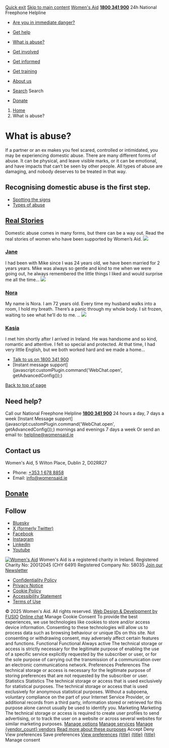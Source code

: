 [Quick exit](https://www.womensaid.ie/what-is-abuse/#exit)
[Skip to main content](https://www.womensaid.ie/what-is-abuse/#pagecontent "Skip to main content")
[Women's Aid](https://www.womensaid.ie/)
**[1800 341 900](tel:1800341900)** 24h National Freephone Helpline
  * [Are you in immediate danger?](https://www.womensaid.ie/are-you-in-immediate-danger/)
  * [Get help](https://www.womensaid.ie/get-help/)
  * [What is abuse?](https://www.womensaid.ie/what-is-abuse/)
  * [Get involved](https://www.womensaid.ie/get-involved/)
  * [Get informed](https://www.womensaid.ie/get-informed/)
  * [Get training](https://www.womensaid.ie/get-training/)
  * [About us](https://www.womensaid.ie/about-us/)


  * [Search](https://www.womensaid.ie/what-is-abuse/)
Search
  * [Donate](https://www.womensaid.ie/get-involved/donate/)


  1. [Home](https://www.womensaid.ie/)
  2. What is abuse?


# What is abuse?
If a partner or an ex makes you feel scared, controlled or intimidated, you may be experiencing domestic abuse. There are many different forms of abuse. It can be physical, and leave visible marks, or it can be emotional, and have impacts that can’t be seen by other people. All types of abuse are damaging, and nobody deserves to be treated in that way.
## Recognising domestic abuse is the first step.
  * [ Spotting the signs ](https://www.womensaid.ie/what-is-abuse/spotting-the-signs/)
  * [ Types of abuse ](https://www.womensaid.ie/what-is-abuse/types-of-abuse/)


##  [Real Stories](https://www.womensaid.ie/what-is-abuse/real-stories/)
Domestic abuse comes in many forms, but there can be a way out. Read the real stories of women who have been supported by Women’s Aid.
![](https://www.womensaid.ie/app/uploads/2023/05/story-jane-400x400-1.jpg)
### [Jane](https://www.womensaid.ie/what-is-abuse/real-stories/jane/)
I had been with Mike since I was 24 years old, we have been married for 2 years years. Mike was always so gentle and kind to me when we were going out, he always remembered the little things I liked and would surprise me all the time…
![](https://www.womensaid.ie/app/uploads/2023/05/story-nora-400x400-1.jpg)
### [Nora](https://www.womensaid.ie/what-is-abuse/real-stories/nora/)
My name is Nora. I am 72 years old. Every time my husband walks into a room, I hold my breath. There’s a panic through my whole body. I sit frozen, waiting to see what he’ll do to me. ..
![](https://www.womensaid.ie/app/uploads/2023/05/story-kasia-400x400-1.jpg)
### [Kasia](https://www.womensaid.ie/what-is-abuse/real-stories/kasia/)
I met him shortly after I arrived in Ireland. He was handsome and so kind, romantic and attentive. I felt so special and protected. At that time, I had very little English, but we both worked hard and we made a home…
  * [Talk to us on 1800 341 900](https://www.womensaid.ie/get-help/talk-to-us/)
  * [Instant message support](javascript:customPlugin.command\('WebChat.open', getAdvancedConfig\(\)\);)


[Back to top of page](https://www.womensaid.ie/what-is-abuse/#top)
## Need help?
Call our National Freephone Helpline **[1800 341 900](tel:1800341900)** 24 hours a day, 7 days a week 
[Instant Message support](javascript:customPlugin.command\('WebChat.open', getAdvancedConfig\(\)\);) mornings and evenings 7 days a week
Or send an email to: helpline@womensaid.ie
## Contact us
Women's Aid, 5 Wilton Place, Dublin 2, D02RR27
  * Phone: [+353 1 678 8858](tel:+35316788858)
  * Email: info@womensaid.ie


## [Donate](https://www.womensaid.ie/get-involved/donate/)
## Follow
  * [Bluesky](https://bsky.app/profile/womensaidireland.bsky.social)
  * [X (formerly Twitter)](https://x.com/Womens_Aid)
  * [Facebook](https://www.facebook.com/womensaid.ie)
  * [Instagram](https://www.instagram.com/womens.aid)
  * [Linkedin](https://www.linkedin.com/company/women's-aid/)
  * [Youtube](https://www.youtube.com/@womensaidireland)


[![Women's Aid](https://www.womensaid.ie/app/themes/womensaidsage9/resources/assets/img/womens-aid-logo-white.svg)](https://www.womensaid.ie/what-is-abuse/)
Women's Aid is a registered charity in Ireland.
Registered Charity No: 20012045 (CHY 6491) Registered Company No: 58035
[Join our Newsletter](https://www.womensaid.ie/get-informed/news-events/newsletter/)
  * [Confidentiality Policy](https://www.womensaid.ie/about-us/compliance/confidentiality-policy/)
  * [Privacy Notice](https://www.womensaid.ie/about-us/compliance/privacy-notice/)
  * [Cookie Policy](https://www.womensaid.ie/about-us/compliance/cookie-policy/)
  * [Accessibility Statement](https://www.womensaid.ie/about-us/compliance/accessibility-statement/)
  * [Terms of Use](https://www.womensaid.ie/about-us/compliance/terms-of-use/)


© 2025 Women's Aid. All rights reserved. [Web Design & Development by FUSIO](https://www.fusio.net/?utm_source=WomensAid&utm_medium=Website&utm_campaign=ClientLinks)
[Online chat](https://www.womensaid.ie/what-is-abuse/#chat)
Manage Cookie Consent
To provide the best experiences, we use technologies like cookies to store and/or access device information. Consenting to these technologies will allow us to process data such as browsing behaviour or unique IDs on this site. Not consenting or withdrawing consent, may adversely affect certain features and functions.
Functional Functional Always active 
The technical storage or access is strictly necessary for the legitimate purpose of enabling the use of a specific service explicitly requested by the subscriber or user, or for the sole purpose of carrying out the transmission of a communication over an electronic communications network.
Preferences Preferences
The technical storage or access is necessary for the legitimate purpose of storing preferences that are not requested by the subscriber or user.
Statistics Statistics
The technical storage or access that is used exclusively for statistical purposes. The technical storage or access that is used exclusively for anonymous statistical purposes. Without a subpoena, voluntary compliance on the part of your Internet Service Provider, or additional records from a third party, information stored or retrieved for this purpose alone cannot usually be used to identify you.
Marketing Marketing
The technical storage or access is required to create user profiles to send advertising, or to track the user on a website or across several websites for similar marketing purposes.
[Manage options](https://www.womensaid.ie/what-is-abuse/) [Manage services](https://www.womensaid.ie/what-is-abuse/) [Manage {vendor_count} vendors](https://www.womensaid.ie/what-is-abuse/) [Read more about these purposes](https://cookiedatabase.org/tcf/purposes/)
Accept Deny View preferences Save preferences [View preferences](https://www.womensaid.ie/what-is-abuse/)
[{title}](https://www.womensaid.ie/what-is-abuse/) [{title}](https://www.womensaid.ie/what-is-abuse/) [{title}](https://www.womensaid.ie/what-is-abuse/)
Manage consent
